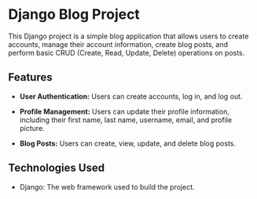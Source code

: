 # Django Blog Project

This Django project is a simple blog application that allows users to create accounts, manage their account information, create blog posts, and perform basic CRUD (Create, Read, Update, Delete) operations on posts.

## Features

- **User Authentication:** Users can create accounts, log in, and log out.

- **Profile Management:** Users can update their profile information, including their first name, last name, username, email, and profile picture.

- **Blog Posts:** Users can create, view, update, and delete blog posts.

## Technologies Used

- Django: The web framework used to build the project.
